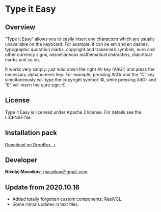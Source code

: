 Type it Easy 
============

Overview
--------

“Type it Easy” allows you to easily insert any characters which are usually unavailable on the keyboard. For example, it can be em and en dashes, typographic quotation marks, copyright and trademark symbols, euro and other currency signs, miscellaneous mathematical characters, diacritical marks and so on.

It works very simply: just hold down the right Alt key (AltGr) and press the necessary alphanumeric key. For example, pressing AltGr and the “C” key simultaneously will type the copyright symbol: ©, while pressing AltGr and “E” will insert the euro sign: €.

License
-------

Type it Easy is licensed under Apache 2 license. For details see the LICENSE file.

Installation pack
-----------------

[Download on DropBox →](https://www.dropbox.com/s/lnltvxwk1rub2ut/typeiteasy.setup.exe?dl=0)

Developer
---------

**Nikolaj Masnikov**, [masnikov@gmail.com](mailto:masnikov@gmail.com)

Update from 2020.10.16
----------------------

* Added totally forgotten custom components: RealVCL.
* Some minor updates in text files.
